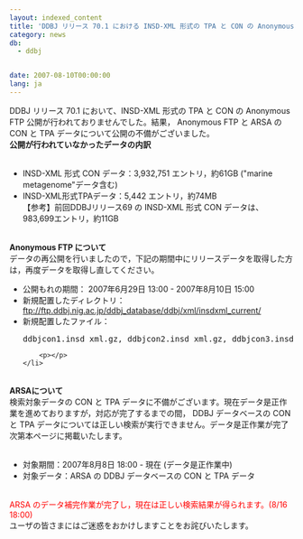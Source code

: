 ```yaml
---
layout: indexed_content
title: 'DDBJ リリース 70.1 における INSD-XML 形式の TPA と CON の Anonymous FTP と ARSA での公開不備についてのおわび　'
category: news
db:
  - ddbj


date: 2007-08-10T00:00:00
lang: ja
---
```


<html>DDBJ リリース 70.1 において、INSD-XML 形式の TPA と CON の Anonymous FTP 公開が行われておりませんでした。結果， Anonymous FTP と ARSA の CON と TPA データについて公開の不備がございました。<br><b>公開が行われていなかったデータの内訳</b><br>

<ul><br>
    <li>INSD-XML 形式 CON データ：3,932,751 エントリ，約61GB ("marine metagenome"データ含む)<br></li>
    <li>INSD-XML形式TPAデータ：5,442 エントリ，約74MB<br>【参考】前回DDBJリリース69 の INSD-XML 形式 CON データは、983,699エントリ，約11GB<br></li>
</ul><br><b>Anonymous FTP について</b><br>データの再公開を行いましたので，下記の期間中にリリースデータを取得した方は，再度データを取得し直してください。<br>

<ul>
    <li>公開もれの期間： 2007年6月29日 13:00 - 2007年8月10日 15:00<br></li>
    <li>新規配置したディレクトリ：<br><a href="ftp://ftp.ddbj.nig.ac.jp/ddbj_database/ddbj/xml/insdxml_current/" target="_blank">ftp://ftp.ddbj.nig.ac.jp/ddbj_database/ddbj/xml/insdxml_current/</a></li>
    <li>新規配置したファイル：
        <pre>ddbjcon1.insd_xml.gz, ddbjcon2.insd_xml.gz, ddbjcon3.insd_xml.gz,ddbjcon4.insd_xml.gz, ddbjcon5.insd_xml.gz, ddbjcon6.insd_xml.gz,ddbjcon7.insd_xml.gz, ddbjcon8.insd_xml.gz, ddbjcon9.insd_xml.gz,ddbjcon10.insd_xml.gz, ddbjcon11.insd_xml.gz, ddbjcon12.insd_xml.gz,ddbjcon13.insd_xml.gz, ddbjcon14.insd_xml.gz, ddbjcon15.insd_xml.gz,ddbjcon16.insd_xml.gz, ddbjcon17.insd_xml.gz, ddbjcon18.insd_xml.gz,ddbjcon19.insd_xml.gz, ddbjcon20.insd_xml.gz, ddbjcon21.insd_xml.gz,ddbjcon22.insd_xml.gz, ddbjcon23.insd_xml.gz, ddbjcon24.insd_xml.gz,ddbjcon25.insd_xml.gz, ddbjcon26.insd_xml.gz, ddbjcon27.insd_xml.gz,ddbjcon28.insd_xml.gz, ddbjcon29.insd_xml.gz, ddbjcon30.insd_xml.gz,ddbjcon31.insd_xml.gz, ddbjcon32.insd_xml.gz, ddbjcon33.insd_xml.gz,ddbjcon34.insd_xml.gz, ddbjcon35.insd_xml.gz, ddbjcon36.insd_xml.gz,ddbjcon37.insd_xml.gz, ddbjcon38.insd_xml.gz, ddbjcon39.insd_xml.gz,ddbjcon40.insd_xml.gz, ddbjcon41.insd_xml.gz, ddbjtpa.insd_xml.gz</code></pre>

        <p></p>
    </li>
</ul><br><b>ARSAについて</b><br>検索対象データの CON と TPA データに不備がございます。現在データ是正作業を進めておりますが，対応が完了するまでの間， DDBJ データベースの CON と TPA データについては正しい検索が実行できません。データ是正作業が完了次第本ページに掲載いたします。<br>

<ul><br>
    <li>対象期間：2007年8月8日 18:00 - 現在 (データ是正作業中)<br></li>
    <li>対象データ：ARSA の DDBJ データベースの CON と TPA データ<br></li>
</ul><br>
<font color="#ff0000">ARSA のデータ補完作業が完了し，現在は正しい検索結果が得られます。(8/16 18:00)</font><br>ユーザの皆さまにはご迷惑をおかけしますことをお詫びいたします。
</html>
